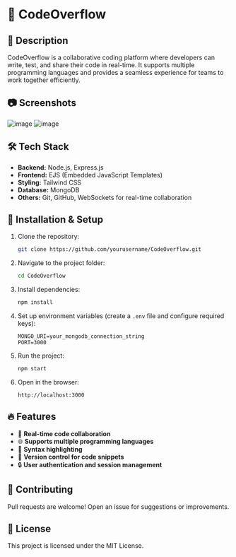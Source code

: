 # 🚀 CodeOverflow

## 📌 Description
CodeOverflow is a collaborative coding platform where developers can write, test, and share their code in real-time. It supports multiple programming languages and provides a seamless experience for teams to work together efficiently.

## 📷 Screenshots
![image](https://github.com/user-attachments/assets/65a6f779-e323-4d67-bc27-0bb6fb40ee25)
![image](https://github.com/user-attachments/assets/b0042493-da0c-4a18-bc3a-e728233ec010)



## 🛠️ Tech Stack
- **Backend:** Node.js, Express.js
- **Frontend:** EJS (Embedded JavaScript Templates)
- **Styling:** Tailwind CSS
- **Database:** MongoDB
- **Others:** Git, GitHub, WebSockets for real-time collaboration

## 📂 Installation & Setup
1. Clone the repository:
   ```bash
   git clone https://github.com/yourusername/CodeOverflow.git
   ```
2. Navigate to the project folder:
   ```bash
   cd CodeOverflow
   ```
3. Install dependencies:
   ```bash
   npm install
   ```
4. Set up environment variables (create a `.env` file and configure required keys):
   ```env
   MONGO_URI=your_mongodb_connection_string
   PORT=3000
   ```
5. Run the project:
   ```bash
   npm start
   ```
6. Open in the browser:
   ```
   http://localhost:3000
   ```

## 🔥 Features
- 📝 **Real-time code collaboration**
- 🌐 **Supports multiple programming languages**
- 📄 **Syntax highlighting**
- 🔄 **Version control for code snippets**
- 🔒 **User authentication and session management**

## 🤝 Contributing
Pull requests are welcome! Open an issue for suggestions or improvements.

## 📝 License
This project is licensed under the MIT License.

